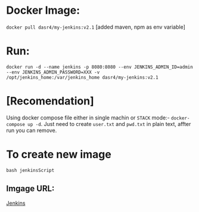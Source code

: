 # Docker Image: 
`docker pull dasr4/my-jenkins:v2.1` [added maven, npm as env variable]

# Run:
`docker run -d --name jenkins -p 8080:8080 --env JENKINS_ADMIN_ID=admin --env JENKINS_ADMIN_PASSWORD=XXX -v /opt/jenkins_home:/var/jenkins_home dasr4/my-jenkins:v2.1`

# [Recomendation]
Using docker compose file either in single machin or `STACK` mode:- `docker-compose up -d`.
Just need to create `user.txt` and `pwd.txt` in plain text, affter run you can remove. 
# To create new image
`bash jenkinsScript`

## Imgage URL:
[Jenkins](https://hub.docker.com/repository/docker/dasr4/my-jenkins)
